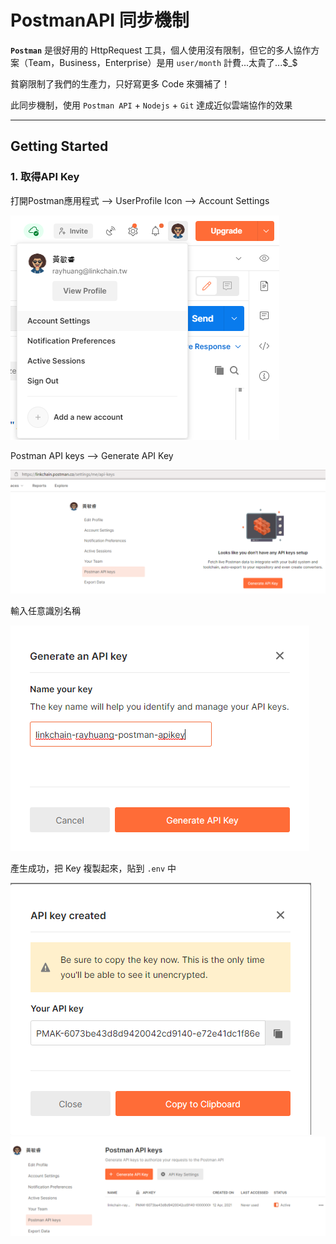 # **PostmanAPI 同步機制**

**`Postman`** 是很好用的 HttpRequest 工具，個人使用沒有限制，但它的多人協作方案（Team，Business，Enterprise）是用 `user/month` 計費...太貴了...$_$

貧窮限制了我們的生產力，只好寫更多 Code 來彌補了！

此同步機制，使用 `Postman API` + `Nodejs` + `Git` 達成近似雲端協作的效果

---

## **Getting Started**

### **1. 取得API Key**

打開Postman應用程式 --> UserProfile Icon --> Account Settings

![01](README/screenshot/01.png)

Postman API keys --> Generate API Key

![02](README/screenshot/02.png)

輸入任意識別名稱

![03](README/screenshot/03.png)

產生成功，把 Key 複製起來，貼到 `.env` 中

![04](README/screenshot/04.png)
![05](README/screenshot/05.png)


